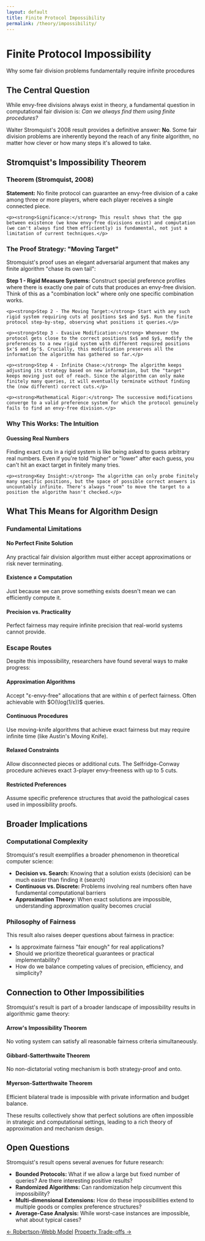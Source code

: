 ```yaml
---
layout: default
title: Finite Protocol Impossibility
permalink: /theory/impossibility/
---
```


<div class="page-header">
  <h1 class="page-title">Finite Protocol Impossibility</h1>
  <p class="page-description">Why some fair division problems fundamentally require infinite procedures</p>
</div>

<div class="content-block">
  <h2>The Central Question</h2>
  <p>While envy-free divisions always exist in theory, a fundamental question in computational fair division is: <em>Can we always find them using finite procedures?</em></p>
  <p>Walter Stromquist's 2008 result provides a definitive answer: <strong>No</strong>. Some fair division problems are inherently beyond the reach of any finite algorithm, no matter how clever or how many steps it's allowed to take.</p>
</div>

<div class="content-block">
  <h2>Stromquist's Impossibility Theorem</h2>

  <div class="theorem-box">
    <h3>Theorem (Stromquist, 2008)</h3>
    <p><strong>Statement:</strong> No finite protocol can guarantee an envy-free division of a cake among three or more players, where each player receives a single connected piece.</p>

    <p><strong>Significance:</strong> This result shows that the gap between existence (we know envy-free divisions exist) and computation (we can't always find them efficiently) is fundamental, not just a limitation of current techniques.</p>
  </div>

<h3>The Proof Strategy: "Moving Target"</h3>
  <p>Stromquist's proof uses an elegant adversarial argument that makes any finite algorithm "chase its own tail":</p>

  <div class="proof-sketch">
    <p><strong>Step 1 - Rigid Measure Systems:</strong> Construct special preference profiles where there is exactly one pair of cuts that produces an envy-free division. Think of this as a "combination lock" where only one specific combination works.</p>

    <p><strong>Step 2 - The Moving Target:</strong> Start with any such rigid system requiring cuts at positions $x$ and $y$. Run the finite protocol step-by-step, observing what positions it queries.</p>
    
    <p><strong>Step 3 - Evasive Modification:</strong> Whenever the protocol gets close to the correct positions $x$ and $y$, modify the preferences to a new rigid system with different required positions $x'$ and $y'$. Crucially, this modification preserves all the information the algorithm has gathered so far.</p>
    
    <p><strong>Step 4 - Infinite Chase:</strong> The algorithm keeps adjusting its strategy based on new information, but the "target" keeps moving just out of reach. Since the algorithm can only make finitely many queries, it will eventually terminate without finding the (now different) correct cuts.</p>
    
    <p><strong>Mathematical Rigor:</strong> The successive modifications converge to a valid preference system for which the protocol genuinely fails to find an envy-free division.</p>
  </div>

<h3>Why This Works: The Intuition</h3>
  <div class="concept-box">
    <h4>Guessing Real Numbers</h4>
    <p>Finding exact cuts in a rigid system is like being asked to guess arbitrary real numbers. Even if you're told "higher" or "lower" after each guess, you can't hit an exact target in finitely many tries.</p>

    <p><strong>Key Insight:</strong> The algorithm can only probe finitely many specific positions, but the space of possible correct answers is uncountably infinite. There's always "room" to move the target to a position the algorithm hasn't checked.</p>
  </div>
</div>

<div class="content-block">
  <h2>What This Means for Algorithm Design</h2>

<h3>Fundamental Limitations</h3>
  <div class="implications-grid">
    <div class="implication-item">
      <h4>No Perfect Finite Solution</h4>
      <p>Any practical fair division algorithm must either accept approximations or risk never terminating.</p>
    </div>
    <div class="implication-item">
      <h4>Existence ≠ Computation</h4>
      <p>Just because we can prove something exists doesn't mean we can efficiently compute it.</p>
    </div>
    <div class="implication-item">
      <h4>Precision vs. Practicality</h4>
      <p>Perfect fairness may require infinite precision that real-world systems cannot provide.</p>
    </div>
  </div>

<h3>Escape Routes</h3>
  <p>Despite this impossibility, researchers have found several ways to make progress:</p>

  <div class="approach-grid">
    <div class="approach-item">
      <h4>Approximation Algorithms</h4>
      <p>Accept "ε-envy-free" allocations that are within ε of perfect fairness. Often achievable with $O(\log(1/ε))$ queries.</p>
    </div>
    <div class="approach-item">
      <h4>Continuous Procedures</h4>
      <p>Use moving-knife algorithms that achieve exact fairness but may require infinite time (like Austin's Moving Knife).</p>
    </div>
    <div class="approach-item">
      <h4>Relaxed Constraints</h4>
      <p>Allow disconnected pieces or additional cuts. The Selfridge-Conway procedure achieves exact 3-player envy-freeness with up to 5 cuts.</p>
    </div>
    <div class="approach-item">
      <h4>Restricted Preferences</h4>
      <p>Assume specific preference structures that avoid the pathological cases used in impossibility proofs.</p>
    </div>
  </div>
</div>

<div class="content-block">
  <h2>Broader Implications</h2>

<h3>Computational Complexity</h3>
  <p>Stromquist's result exemplifies a broader phenomenon in theoretical computer science:</p>
  <ul>
    <li><strong>Decision vs. Search:</strong> Knowing that a solution exists (decision) can be much easier than finding it (search)</li>
    <li><strong>Continuous vs. Discrete:</strong> Problems involving real numbers often have fundamental computational barriers</li>
    <li><strong>Approximation Theory:</strong> When exact solutions are impossible, understanding approximation quality becomes crucial</li>
  </ul>

<h3>Philosophy of Fairness</h3>
  <p>This result also raises deeper questions about fairness in practice:</p>
  <ul>
    <li>Is approximate fairness "fair enough" for real applications?</li>
    <li>Should we prioritize theoretical guarantees or practical implementability?</li>
    <li>How do we balance competing values of precision, efficiency, and simplicity?</li>
  </ul>
</div>

<div class="content-block">
  <h2>Connection to Other Impossibilities</h2>
  <p>Stromquist's result is part of a broader landscape of impossibility results in algorithmic game theory:</p>

  <div class="connection-grid">
    <div class="connection-item">
      <h4>Arrow's Impossibility Theorem</h4>
      <p>No voting system can satisfy all reasonable fairness criteria simultaneously.</p>
    </div>
    <div class="connection-item">
      <h4>Gibbard-Satterthwaite Theorem</h4>
      <p>No non-dictatorial voting mechanism is both strategy-proof and onto.</p>
    </div>
    <div class="connection-item">
      <h4>Myerson-Satterthwaite Theorem</h4>
      <p>Efficient bilateral trade is impossible with private information and budget balance.</p>
    </div>
  </div>

  <p>These results collectively show that perfect solutions are often impossible in strategic and computational settings, leading to a rich theory of approximation and mechanism design.</p>
</div>

<div class="content-block">
  <h2>Open Questions</h2>
  <p>Stromquist's result opens several avenues for future research:</p>
  <ul>
    <li><strong>Bounded Protocols:</strong> What if we allow a large but fixed number of queries? Are there interesting positive results?</li>
    <li><strong>Randomized Algorithms:</strong> Can randomization help circumvent this impossibility?</li>
    <li><strong>Multi-dimensional Extensions:</strong> How do these impossibilities extend to multiple goods or complex preference structures?</li>
    <li><strong>Average-Case Analysis:</strong> While worst-case instances are impossible, what about typical cases?</li>
  </ul>
</div>

<footer class="algorithm-navigation">
  <a href="{{ '/theory/robertson-webb-query-model/' | relative_url }}" class="nav-button secondary">← Robertson-Webb Model</a>
  <a href="{{ '/theory/tradeoffs/' | relative_url }}" class="nav-button primary">Property Trade-offs →</a>
</footer>